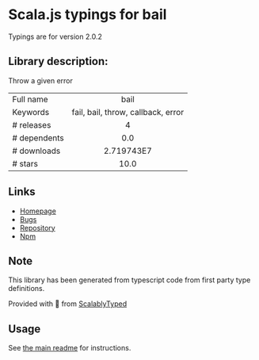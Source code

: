 
# Scala.js typings for bail

Typings are for version 2.0.2

## Library description:
Throw a given error

|                    |                 |
| ------------------ | :-------------: |
| Full name          | bail |
| Keywords           | fail, bail, throw, callback, error |
| # releases         | 4 |
| # dependents       | 0.0 |
| # downloads        | 2.719743E7 |
| # stars            | 10.0 |

## Links
- [Homepage](https://github.com/wooorm/bail#readme)
- [Bugs](https://github.com/wooorm/bail/issues)
- [Repository](https://github.com/wooorm/bail)
- [Npm](https://www.npmjs.com/package/bail)
    


## Note
This library has been generated from typescript code from first party type definitions.

Provided with :purple_heart: from [ScalablyTyped](https://github.com/oyvindberg/ScalablyTyped)

## Usage
See [the main readme](../../readme.md) for instructions.


